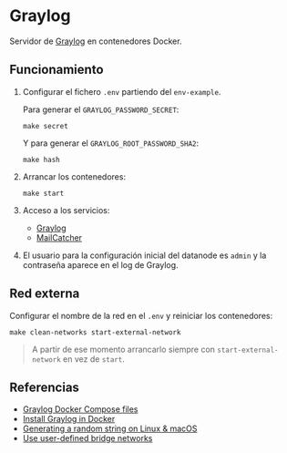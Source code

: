 # Graylog

Servidor de [Graylog](https://www.graylog.org) en contenedores Docker.

## Funcionamiento

1. Configurar el fichero `.env` partiendo del `env-example`.

   Para generar el `GRAYLOG_PASSWORD_SECRET`:

   ```shell
   make secret
   ```

   Y para generar el `GRAYLOG_ROOT_PASSWORD_SHA2`:

   ```shell
   make hash
   ```

2. Arrancar los contenedores:

    ```shell
    make start
    ```

3. Acceso a los servicios:

    - [Graylog](http://localhost:9000)
    - [MailCatcher](http://localhost:1080)

4. El usuario para la configuración inicial del datanode es `admin` y la contraseña aparece en el log de Graylog.

## Red externa

Configurar el nombre de la red en el `.env` y reiniciar los contenedores:

```shell
make clean-networks start-external-network
```

> A partir de ese momento arrancarlo siempre con `start-external-network` en vez de `start`.

## Referencias

- [Graylog Docker Compose files](https://github.com/Graylog2/docker-compose)
- [Install Graylog in Docker](https://go2docs.graylog.org/current/downloading_and_installing_graylog/docker_installation.htm)
- [Generating a random string on Linux & macOS](https://www.markusdosch.com/2022/05/generating-a-random-string-on-linux-macos/)
- [Use user-defined bridge networks](https://docs.docker.com/network/network-tutorial-standalone/#use-user-defined-bridge-networks)
